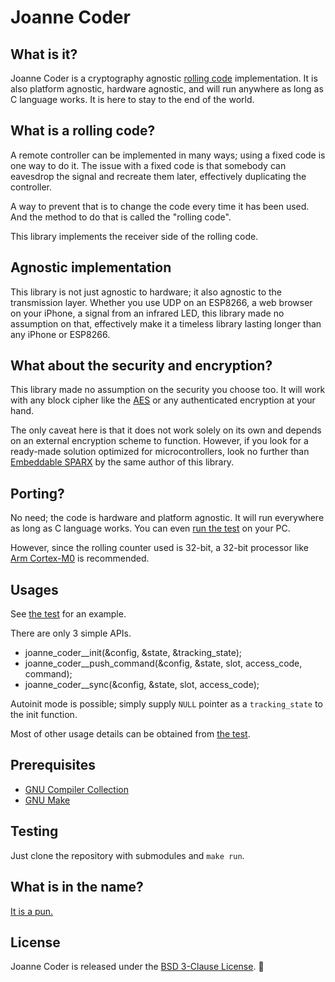 # Joanne Coder

## What is it?

Joanne Coder is a cryptography agnostic [rolling code](https://en.wikipedia.org/wiki/Rolling_code) implementation.
It is also platform agnostic, hardware agnostic, and will run anywhere as long as C language works.
It is here to stay to the end of the world.

## What is a rolling code?

A remote controller can be implemented in many ways; using a fixed code is one way to do it. The issue with a fixed code is that somebody can eavesdrop the signal and recreate them later, effectively duplicating the controller.  

A way to prevent that is to change the code every time it has been used. And the method to do that is called the "rolling code".

This library implements the receiver side of the rolling code.

## Agnostic implementation

This library is not just agnostic to hardware; it also agnostic to the transmission layer. Whether you use UDP on an ESP8266, a web browser on your iPhone, a signal from an infrared LED, this library made no assumption on that, effectively make it a timeless library lasting longer than any iPhone or ESP8266.

## What about the security and encryption?

This library made no assumption on the security you choose too. It will work with any block cipher like the [AES](https://en.wikipedia.org/wiki/Advanced_Encryption_Standard) or any authenticated encryption at your hand.

The only caveat here is that it does not work solely on its own and depends on an external encryption scheme to function. However, if you look for a ready-made solution optimized for microcontrollers, look no further than [Embeddable SPARX](https://github.com/the-cave/embeddable-sparx) by the same author of this library.

## Porting?
No need; the code is hardware and platform agnostic. It will run everywhere as long as C language works. You can even [run the test](#Testing) on your PC.

However, since the rolling counter used is 32-bit, a 32-bit processor like [Arm Cortex-M0](https://www.arm.com/products/silicon-ip-cpu/cortex-m/cortex-m0) is recommended.

## Usages

See [the test](./test/main.c) for an example.  

There are only 3 simple APIs.
* joanne_coder__init(&config, &state, &tracking_state);
* joanne_coder__push_command(&config, &state, slot, access_code, command);
* joanne_coder__sync(&config, &state, slot, access_code);

Autoinit mode is possible; simply supply `NULL` pointer as a `tracking_state` to the init function.

Most of other usage details can be obtained from [the test](./test/main.c).

## Prerequisites

* [GNU Compiler Collection](https://gcc.gnu.org/)
* [GNU Make](https://www.gnu.org/software/make/)

## Testing

Just clone the repository with submodules and `make run`.

## What is in the name?

[It is a pun.](https://en.wikipedia.org/wiki/Joanne_Rowling)

## License

Joanne Coder is released under the [BSD 3-Clause License](LICENSE.md). :tada:
